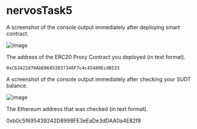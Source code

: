 # nervosTask5

A screenshot of the console output immediately after deploying smart contract.

![image](https://user-images.githubusercontent.com/5809685/128911980-6e2c5462-3d7f-43b2-8a00-f09a473d5a95.png)


The address of the ERC20 Proxy Contract you deployed (in text format).

````
0xC63422d70AbE06453837348F7c4c45480EcdB533
````

A screenshot of the console output immediately after checking your SUDT balance.

![image](https://user-images.githubusercontent.com/5809685/128915173-92a7ae7b-5eed-47cd-9870-72d4f68befaf.png)


The Ethereum address that was checked (in text format).

0xb0c5f695439242D8998FE3eEaDe3dDAA0a4E82f8
